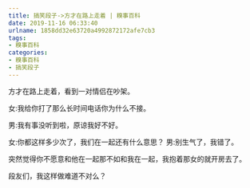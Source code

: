 ```yaml
---
title: 搞笑段子->方才在路上走着 | 糗事百科
date: 2019-11-16 06:33:40
urlname: 1858dd32e63720a4992872172afe7cb3
tags: 
- 糗事百科
categories:
- 糗事百科
- 搞笑段子
---
```

方才在路上走着，看到一对情侣在吵架。

女:我给你打了那么长时间电话你为什么不接。

男:我有事没听到啦，原谅我好不好。

女:你都这样多少次了，我们在一起还有什么意思？ 男:别生气了，我错了。

突然觉得你不愿意和他在一起那不如和我在一起，我抱着那女的就开房去了。

段友们，我这样做难道不对么？



